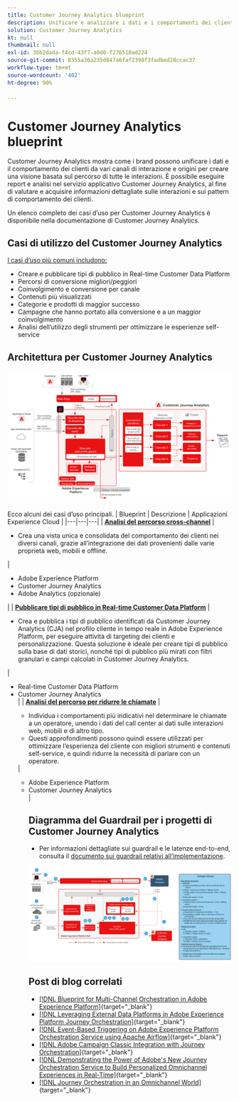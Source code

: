 ```yaml
---
title: Customer Journey Analytics blueprint
description: Unificare e analizzare i dati e i comportamenti dei clienti da tutto il percorso del cliente
solution: Customer Journey Analytics
kt: null
thumbnail: null
exl-id: 3bb2dada-f4cd-43f7-a0d0-f276510ad224
source-git-commit: 8355a36a235d847a6faf2398f3fadbed28ccac37
workflow-type: tm+mt
source-wordcount: '402'
ht-degree: 90%

---
```


# Customer Journey Analytics blueprint

Customer Journey Analytics mostra come i brand possono unificare i dati e il comportamento dei clienti da vari canali di interazione e origini per creare una visione basata sul percorso di tutte le interazioni. È possibile eseguire report e analisi nel servizio applicativo Customer Journey Analytics, al fine di valutare e acquisire informazioni dettagliate sulle interazioni e sui pattern di comportamento dei clienti.

Un elenco completo dei casi d’uso per Customer Journey Analytics è disponibile nella documentazione di Customer Journey Analytics.

## Casi di utilizzo del Customer Journey Analytics

[I casi d’uso più comuni includono:](https://experienceleague.adobe.com/docs/analytics-platform/using/cja-usecases/cja-usecases.html?lang=it)

* Creare e pubblicare tipi di pubblico in Real-time Customer Data Platform
* Percorsi di conversione migliori/peggiori
* Coinvolgimento e conversione per canale
* Contenuti più visualizzati
* Categorie e prodotti di maggior successo
* Campagne che hanno portato alla conversione e a un maggior coinvolgimento
* Analisi dell’utilizzo degli strumenti per ottimizzare le esperienze self-service

## Architettura per Customer Journey Analytics

![Diagramma dell’architettura](assets/CJA.svg)

Ecco alcuni dei casi d’uso principali.
| Blueprint | Descrizione | Applicazioni Experience Cloud |
|---|---|---|
| **[Analisi del percorso cross-channel](https://experienceleague.adobe.com/docs/analytics-platform/using/cja-usecases/cross-channel.html?lang=it)**  | <ul><li>Crea una vista unica e consolidata del comportamento dei clienti nei diversi canali, grazie all’integrazione dei dati provenienti dalle varie proprietà web, mobili e offline.</li></ul> | <ul><li>Adobe Experience Platform</li><li>Customer Journey Analytics</li><li>Adobe Analytics (opzionale)</li></ul>| | **[Pubblicare tipi di pubblico in Real-time Customer Data Platform](https://experienceleague.adobe.com/docs/analytics-platform/using/cja-components/audiences/publish.html?lang=it)** | <ul><li>Crea e pubblica i tipi di pubblico identificati da Customer Journey Analytics (CJA) nel profilo cliente in tempo reale in Adobe Experience Platform, per eseguire attività di targeting dei clienti e personalizzazione. Questa soluzione è ideale per creare tipi di pubblico sulla base di dati storici, nonché tipi di pubblico più mirati con filtri granulari e campi calcolati in Customer Journey Analytics.</li></ul> | <ul><li>Real-time Customer Data Platform</li><li>Customer Journey Analytics</li> |
| **[Analisi del percorso per ridurre le chiamate](https://experienceleague.adobe.com/docs/analytics-platform/using/cja-usecases/call-center.html?lang=it)** | <ul><li>Individua i comportamenti più indicativi nel determinare le chiamate a un operatore, unendo i dati del call center ai dati sulle interazioni web, mobili e di altro tipo.</li><li>Questi approfondimenti possono quindi essere utilizzati per ottimizzare l’esperienza del cliente con migliori strumenti e contenuti self-service, e quindi ridurre la necessità di parlare con un operatore.  </li></ul> | <ul><li>Adobe Experience Platform</li><li>Customer Journey Analytics</li> |

## Diagramma del Guardrail per i progetti di Customer Journey Analytics

* Per informazioni dettagliate sui guardrail e le latenze end-to-end, consulta il [documento sui guardrail relativi all’implementazione](../experience-platform/deployment/guardrails.md).

![Diagramma dei guardrail](../experience-platform/assets/CJA_guardrails.svg)

## Post di blog correlati

* [[!DNL Blueprint for Multi-Channel Orchestration in Adobe Experience Platform]](https://medium.com/adobetech/blueprint-for-multi-channel-orchestration-in-adobe-experience-platform-c68317e94184){target="_blank"}
* [[!DNL Leveraging External Data Platforms in Adobe Experience Platform Journey Orchestration]](https://medium.com/adobetech/leveraging-external-data-platforms-in-adobe-experience-platform-journey-orchestration-54fc6134fe17){target="_blank"}
* [[!DNL Event-Based Triggering on Adobe Experience Platform Orchestration Service using Apache Airflow]](https://medium.com/adobetech/event-based-triggering-on-adobe-experience-platform-orchestration-service-using-apache-airflow-8607b28251f1){target="_blank"}
* [[!DNL Adobe Campaign Classic Integration with Journey Orchestration]](https://medium.com/adobetech/adobe-campaign-classic-integration-with-journey-orchestration-ae577653281){target="_blank"}
* [[!DNL Demonstrating the Power of Adobe's New Journey Orchestration Service to Build Personalized Omnichannel Experiences in Real-Time]](https://medium.com/adobetech/demonstrating-the-power-of-adobes-new-journey-orchestration-service-to-build-personalized-aa60d88cd34){target="_blank"}
* [[!DNL Journey Orchestration in an Omnichannel World]](https://medium.com/adobetech/journey-orchestration-in-an-omnichannel-world-3a2d32d556d9){target="_blank"}
